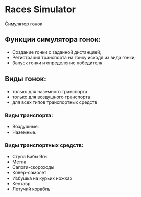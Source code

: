 # Races Simulator 
Симулятор гонок

## Функции симулятора гонок:
- Создание гонки с заданной дистанцией;
- Регистрация транспорта на гонку исходя из вида гонки;
- Запуск гонки и определение победителя.

## Виды гонок:
- только для наземного транспорта
- только для воздушного транспорта
- для всех типов транспортных средств

### Виды транспорта:
- Воздушные.
- Наземные. 

### Виды транспортных средств:
- Ступа Бабы Яги
- Метла
- Сапоги-скороходы
- Ковер-самолет
- Избушка на курьих ножках
- Кентавр
- Летучий корабль